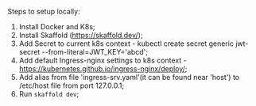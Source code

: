 Steps to setup locally:

1. Install Docker and K8s;
2. Install Skaffold (https://skaffold.dev/);
3. Add Secret to current k8s context - kubectl create secret generic jwt-secret --from-literal=JWT_KEY='abcd';
4. Add default Ingress-nginx settings to k8s context - https://kubernetes.github.io/ingress-nginx/deploy/;
5. Add alias from file 'ingress-srv.yaml'(it can be found near 'host') to /etc/host file  from port 127.0.0.1;
6. Run `skaffold dev`;